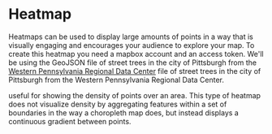 # Heatmap

Heatmaps can be used to display large amounts of points in a way that is visually engaging 
and encourages your audience to explore your map. To create this heatmap you need a mapbox
account and an access token. We'll be using the GeoJSON file of street trees in the city of 
Pittsburgh from the [Western Pennsylvania Regional Data Center](http://www.wprdc.org/) file of street trees in 
the city of Pittsburgh from the Western Pennsylvania Regional Data Center.

useful for showing the density of points over an area. This type of heatmap does not visualize 
density by aggregating features within a set of boundaries in the way a choropleth map does, 
but instead displays a continuous gradient between points.
